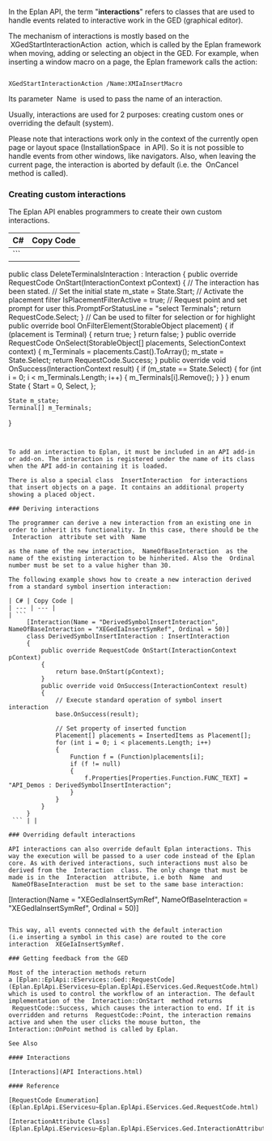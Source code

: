 In the Eplan API, the term "**interactions**" refers to classes that are used to handle events related to interactive work in the GED (graphical editor).

The mechanism of interactions is mostly based on the  XGedStartInteractionAction  action, which is called by the Eplan framework when moving, adding or selecting an object in the GED. For example, when inserting a window macro on a page, the Eplan framework calls the action:

```

XGedStartInteractionAction /Name:XMIaInsertMacro

```

Its parameter  Name  is used to pass the name of an interaction.

Usually, interactions are used for 2 purposes: creating custom ones or overriding the default (system).

Please note that interactions work only in the context of the currently open page or layout space (InstallationSpace  in API). So it is not possible to handle events from other windows, like navigators. Also, when leaving the current page, the interaction is aborted by default (i.e. the  OnCancel  method is called).

### Creating custom interactions

The Eplan API enables programmers to create their own custom interactions.

| C# | Copy Code |
| --- | --- |
| ```  public class DeleteTerminalsInteraction : Interaction {    public override RequestCode OnStart(InteractionContext pContext)    {       // The interaction has been stated.       // Set the initial state       m_state = State.Start;       // Activate the placement filter       IsPlacementFilterActive = true;       // Request point and set prompt for user       this.PromptForStatusLine = "select Terminals";       return  RequestCode.Select;   }   // Can be used to filter for selection or for highlight   public override bool OnFilterElement(StorableObject placement)   {      if (placement is Terminal)      {         return true;      }      return false;    }    public override RequestCode OnSelect(StorableObject[] placements, SelectionContext context)    {       m_Terminals = placements.Cast<Terminal>().ToArray();       m_state = State.Select;       return RequestCode.Success;    }    public override void OnSuccess(InteractionContext result)    {       if (m_state == State.Select)       {          for (int i = 0; i < m_Terminals.Length; i++)          {             m_Terminals[i].Remove();          }       }    }    enum State    {       Start = 0,       Select,    };     State m_state;    Terminal[] m_Terminals; } ``` | |

```

    
```

To add an interaction to Eplan, it must be included in an API add-in or add-on. The interaction is registered under the name of its class when the API add-in containing it is loaded.

There is also a special class  InsertInteraction  for interactions that insert objects on a page. It contains an additional property showing a placed object.

### Deriving interactions

The programmer can derive a new interaction from an existing one in order to inherit its functionality. In this case, there should be the  Interaction  attribute set with  Name

as the name of the new interaction,  NameOfBaseInteraction  as the name of the existing interaction to be hinherited. Also the  Ordinal  number must be set to a value higher than 30.

The following example shows how to create a new interaction derived from a standard symbol insertion interaction:

| C# | Copy Code |
| --- | --- |
| ```      [Interaction(Name = "DerivedSymbolInsertInteraction", NameOfBaseInteraction = "XEGedIaInsertSymRef", Ordinal = 50)]     class DerivedSymbolInsertInteraction : InsertInteraction     {         public override RequestCode OnStart(InteractionContext pContext)         {             return base.OnStart(pContext);         }         public override void OnSuccess(InteractionContext result)         {             // Execute standard operation of symbol insert interaction             base.OnSuccess(result);              // Set property of inserted function             Placement[] placements = InsertedItems as Placement[];             for (int i = 0; i < placements.Length; i++)             {                 Function f = (Function)placements[i];                 if (f != null)                 {                     f.Properties[Properties.Function.FUNC_TEXT] = "API_Demos : DerivedSymbolInsertInteraction";                 }             }         }     } ``` | |

### Overriding default interactions

API interactions can also override default Eplan interactions. This way the execution will be passed to a user code instead of the Eplan core. As with derived interactions, such interactions must also be derived from the  Interaction  class. The only change that must be made is in the  Interaction  attribute, i.e both  Name  and  NameOfBaseInteraction  must be set to the same base interaction:

```

[Interaction(Name = "XEGedIaInsertSymRef", NameOfBaseInteraction = "XEGedIaInsertSymRef", Ordinal = 50)]

```

This way, all events connected with the default interaction (i.e inserting a symbol in this case) are routed to the core interaction  XEGeIaInsertSymRef.

### Getting feedback from the GED

Most of the interaction methods return a [Eplan::EplApi::EServices::Ged::RequestCode](Eplan.EplApi.EServicesu~Eplan.EplApi.EServices.Ged.RequestCode.html) which is used to control the workflow of an interaction. The default implementation of the  Interaction::OnStart  method returns  RequestCode::Success, which causes the interaction to end. If it is overridden and returns  RequestCode::Point, the interaction remains active and when the user clicks the mouse button, the Interaction::OnPoint method is called by Eplan.

See Also

#### Interactions

[Interactions](API Interactions.html)

#### Reference

[RequestCode Enumeration](Eplan.EplApi.EServicesu~Eplan.EplApi.EServices.Ged.RequestCode.html)

[InteractionAttribute Class](Eplan.EplApi.EServicesu~Eplan.EplApi.EServices.Ged.InteractionAttribute.html)